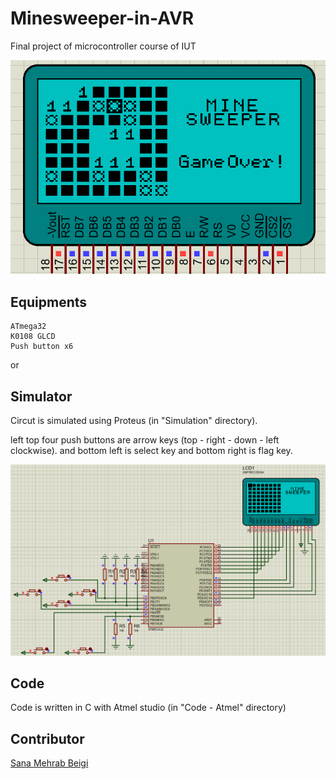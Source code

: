 # Minesweeper-in-AVR
Final project of microcontroller course of IUT


![minesweeper](img1.png)


## Equipments
    ATmega32
    K0108 GLCD
    Push button x6

or
## Simulator
Circut is simulated using Proteus (in "Simulation" directory).

left top four push buttons are arrow keys (top - right - down - left clockwise). and bottom left is select key and bottom right is flag key.

![minesweeper simulation](img2.png)

## Code
Code is written in C with Atmel studio (in "Code - Atmel" directory)

## Contributor
[Sana Mehrab Beigi](https://github.com/sanamehrabbeigi)


